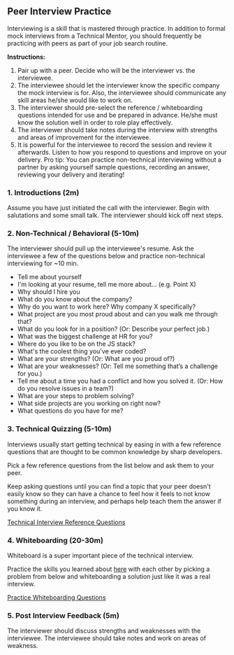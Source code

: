## Peer Interview Practice

Interviewing is a skill that is mastered through practice.  In addition to formal mock interviews from a Technical Mentor, you should frequently be practicing with peers as part of your job search routine.

**Instructions:**

1. Pair up with a peer.  Decide who will be the interviewer vs. the interviewee.
1. The interviewee should let the interviewer know the specific company the mock interview is for.  Also, the interviewee should communicate any skill areas he/she would like to work on.
1. The interviewer should pre-select the reference / whiteboarding questions intended for use and be prepared in advance.  He/she must know the solution well in order to role play effectively.
1. The interviewer should take notes during the interview with strengths and areas of improvement for the interviewee.
1. It is powerful for the interviewee to record the session and review it afterwards.  Listen to how you respond to questions and improve on your delivery.  Pro tip: You can practice non-technical interviewing without a partner by asking yourself sample questions, recording an answer, reviewing your delivery and iterating!

### 1. Introductions (2m)
Assume you have just initiated the call with the interviewer.  Begin with salutations and some small talk.  The interviewer should kick off next steps.

### 2. Non-Technical / Behavioral (5-10m)
The interviewer should pull up the interviewee's resume.  Ask the interviewee a few of the questions below and practice non-technical interviewing for ~10 min.
* Tell me about yourself
* I'm looking at your resume, tell me more about... (e.g. Point X)
* Why should I hire you
* What do you know about the company?
* Why do you want to work here?  Why company X specifically?
* What project are you most proud about and can you walk me through that?
* What do you look for in a position? (Or: Describe your perfect job.)
* What was the biggest challenge at HR for you?
* Where do you like to be on the JS stack?
* What's the coolest thing you've ever coded?
* What are your strengths? (Or: What are you proud of?)
* What are your weaknesses? (Or: Tell me something that’s a challenge for you.)
* Tell me about a time you had a conflict and how you solved it. (Or: How do you resolve issues in a team?)
* What are your steps to problem solving?
* What side projects are you working on right now?
* What questions do you have for me?

### 3. Technical Quizzing (5-10m)

Interviews usually start getting technical by easing in with a few reference questions that are thought to be common knowledge by sharp developers.

Pick a few reference questions from the list below and ask them to your peer.

Keep asking questions until you can find a topic that your peer doesn't easily know so they can have a chance to feel how it feels to not know something during an interview, and perhaps help teach them the answer if you know it.

[Technical Interview Reference Questions](?id=technical-interview-reference-questions)

### 4. Whiteboarding (20-30m)

Whiteboard is a super important piece of the technical interview.

Practice the skills you learned about [here](https://github.com/remotebeta/student-wiki/wiki/How-To:-Whiteboard) with each other by picking a problem from below and whiteboarding a solution just like it was a real interview.

[Practice Whiteboarding Questions](?id=whiteboarding-practice-problems)

### 5. Post Interview Feedback (5m)
The interviewer should discuss strengths and weaknesses with the interviewee.  The interviewee should take notes and work on areas of weakness.
